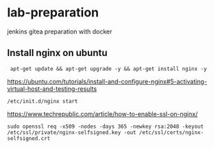 # lab-preparation
jenkins gitea preparation with docker

## Install nginx on ubuntu 
``` apt-get update && apt-get upgrade -y && apt-get install nginx -y```

https://ubuntu.com/tutorials/install-and-configure-nginx#5-activating-virtual-host-and-testing-results

```
/etc/init.d/nginx start
```
https://www.techrepublic.com/article/how-to-enable-ssl-on-nginx/
```
sudo openssl req -x509 -nodes -days 365 -newkey rsa:2048 -keyout /etc/ssl/private/nginx-selfsigned.key -out /etc/ssl/certs/nginx-selfsigned.crt
```

